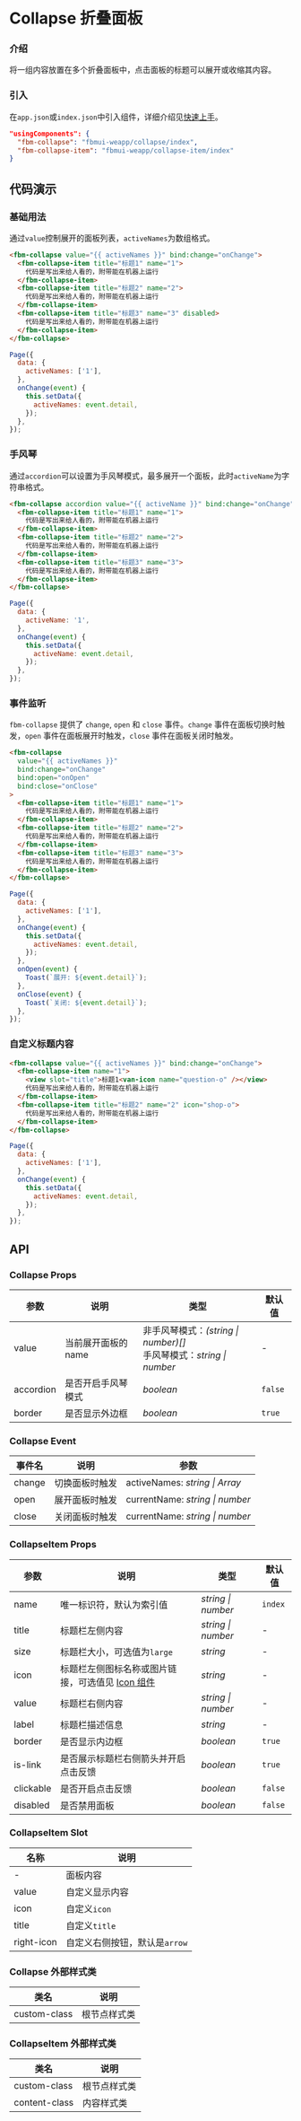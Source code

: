 # Collapse 折叠面板

### 介绍

将一组内容放置在多个折叠面板中，点击面板的标题可以展开或收缩其内容。

### 引入

在`app.json`或`index.json`中引入组件，详细介绍见[快速上手](#/quickstart#yin-ru-zu-jian)。

```json
"usingComponents": {
  "fbm-collapse": "fbmui-weapp/collapse/index",
  "fbm-collapse-item": "fbmui-weapp/collapse-item/index"
}
```

## 代码演示

### 基础用法

通过`value`控制展开的面板列表，`activeNames`为数组格式。

```html
<fbm-collapse value="{{ activeNames }}" bind:change="onChange">
  <fbm-collapse-item title="标题1" name="1">
    代码是写出来给人看的，附带能在机器上运行
  </fbm-collapse-item>
  <fbm-collapse-item title="标题2" name="2">
    代码是写出来给人看的，附带能在机器上运行
  </fbm-collapse-item>
  <fbm-collapse-item title="标题3" name="3" disabled>
    代码是写出来给人看的，附带能在机器上运行
  </fbm-collapse-item>
</fbm-collapse>
```

```javascript
Page({
  data: {
    activeNames: ['1'],
  },
  onChange(event) {
    this.setData({
      activeNames: event.detail,
    });
  },
});
```

### 手风琴

通过`accordion`可以设置为手风琴模式，最多展开一个面板，此时`activeName`为字符串格式。

```html
<fbm-collapse accordion value="{{ activeName }}" bind:change="onChange">
  <fbm-collapse-item title="标题1" name="1">
    代码是写出来给人看的，附带能在机器上运行
  </fbm-collapse-item>
  <fbm-collapse-item title="标题2" name="2">
    代码是写出来给人看的，附带能在机器上运行
  </fbm-collapse-item>
  <fbm-collapse-item title="标题3" name="3">
    代码是写出来给人看的，附带能在机器上运行
  </fbm-collapse-item>
</fbm-collapse>
```

```javascript
Page({
  data: {
    activeName: '1',
  },
  onChange(event) {
    this.setData({
      activeName: event.detail,
    });
  },
});
```

### 事件监听

`fbm-collapse` 提供了 `change`, `open` 和 `close` 事件。`change` 事件在面板切换时触发，`open` 事件在面板展开时触发，`close` 事件在面板关闭时触发。

```html
<fbm-collapse
  value="{{ activeNames }}"
  bind:change="onChange"
  bind:open="onOpen"
  bind:close="onClose"
>
  <fbm-collapse-item title="标题1" name="1">
    代码是写出来给人看的，附带能在机器上运行
  </fbm-collapse-item>
  <fbm-collapse-item title="标题2" name="2">
    代码是写出来给人看的，附带能在机器上运行
  </fbm-collapse-item>
  <fbm-collapse-item title="标题3" name="3">
    代码是写出来给人看的，附带能在机器上运行
  </fbm-collapse-item>
</fbm-collapse>
```

```javascript
Page({
  data: {
    activeNames: ['1'],
  },
  onChange(event) {
    this.setData({
      activeNames: event.detail,
    });
  },
  onOpen(event) {
    Toast(`展开: ${event.detail}`);
  },
  onClose(event) {
    Toast(`关闭: ${event.detail}`);
  },
});
```

### 自定义标题内容

```html
<fbm-collapse value="{{ activeNames }}" bind:change="onChange">
  <fbm-collapse-item name="1">
    <view slot="title">标题1<van-icon name="question-o" /></view>
    代码是写出来给人看的，附带能在机器上运行
  </fbm-collapse-item>
  <fbm-collapse-item title="标题2" name="2" icon="shop-o">
    代码是写出来给人看的，附带能在机器上运行
  </fbm-collapse-item>
</fbm-collapse>
```

```javascript
Page({
  data: {
    activeNames: ['1'],
  },
  onChange(event) {
    this.setData({
      activeNames: event.detail,
    });
  },
});
```

## API

### Collapse Props

| 参数 | 说明 | 类型 | 默认值 |
| --- | --- | --- | --- |
| value | 当前展开面板的 name | 非手风琴模式：_(string \| number)[]_<br>手风琴模式：_string \| number_ | - |
| accordion | 是否开启手风琴模式 | _boolean_ | `false` |
| border | 是否显示外边框 | _boolean_ | `true` |

### Collapse Event

| 事件名 | 说明           | 参数                            |
| ------ | -------------- | ------------------------------- |
| change | 切换面板时触发 | activeNames: _string \| Array_  |
| open   | 展开面板时触发 | currentName: _string \| number_ |
| close  | 关闭面板时触发 | currentName: _string \| number_ |

### CollapseItem Props

| 参数 | 说明 | 类型 | 默认值 |
| --- | --- | --- | --- |
| name | 唯一标识符，默认为索引值 | _string \| number_ | `index` |
| title | 标题栏左侧内容 | _string \| number_ | - |
| size | 标题栏大小，可选值为`large` | _string_ | - |
| icon | 标题栏左侧图标名称或图片链接，可选值见 [Icon 组件](#/icon) | _string_ | - |
| value | 标题栏右侧内容 | _string \| number_ | - |
| label | 标题栏描述信息 | _string_ | - |
| border | 是否显示内边框 | _boolean_ | `true` |
| is-link | 是否展示标题栏右侧箭头并开启点击反馈 | _boolean_ | `true` |
| clickable | 是否开启点击反馈 | _boolean_ | `false` |
| disabled | 是否禁用面板 | _boolean_ | `false` |

### CollapseItem Slot

| 名称       | 说明                          |
| ---------- | ----------------------------- |
| -          | 面板内容                      |
| value      | 自定义显示内容                |
| icon       | 自定义`icon`                  |
| title      | 自定义`title`                 |
| right-icon | 自定义右侧按钮，默认是`arrow` |

### Collapse 外部样式类

| 类名         | 说明         |
| ------------ | ------------ |
| custom-class | 根节点样式类 |

### CollapseItem 外部样式类

| 类名          | 说明         |
| ------------- | ------------ |
| custom-class  | 根节点样式类 |
| content-class | 内容样式类   |

